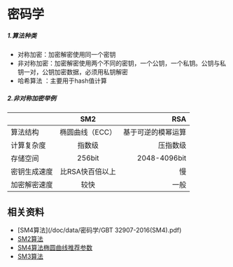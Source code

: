 # 密码学

##### 1.算法种类
+ 对称加密：加密解密使用同一个密钥
+ 非对称加密：加密解密使用两个不同的密钥，一个公钥，一个私钥。公钥与私钥一对，公钥加密数据，必须用私钥解密
+ 哈希算法 ：主要用于hash值计算


##### 2.非对称加密举例
|    |SM2  |RSA |
|:---|:---:|---:|
|算法结构    |椭圆曲线（ECC）|基于可逆的模幂运算|
|计算复杂度  |指数级        |压指数级 |
|存储空间    |256bit       |2048-4096bit |
|密钥生成速度 |比RSA快百倍以上|慢|
|加密解密速度 |较快          |一般 |



## 相关资料
- [SM4算法](/doc/data/密码学/GBT 32907-2016(SM4).pdf)
- [SM2算法](/doc/data/密码学/SM2公钥密码加密.pdf)
- [SM4算法椭圆曲线推荐参数](/doc/data/密码学/SM2椭圆曲线推荐参数.pdf)
- [SM3算法](/doc/data/密码学/SM3密码杂凑算法.pdf)